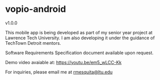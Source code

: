 # vopio-android
v1.0.0

This mobile app is being developed as part of my senior year project at Lawrence Tech University. I am also developing it under the guidance of TechTown Detroit mentors.

Software Requirements Specification document available upon request.

Demo video avaiable at: https://youtu.be/em5_wLCC-Kk

For inquiries, please email me at rmesquita@ltu.edu
